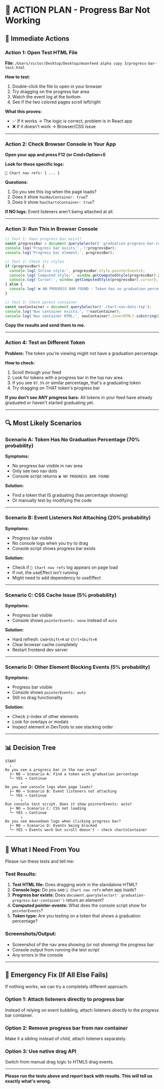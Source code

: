 # 🚨 ACTION PLAN - Progress Bar Not Working

## 🎯 Immediate Actions

### Action 1: Open Test HTML File
**File:** `/Users/victor/Desktop/Desktop/moonfeed alpha copy 3/progress-bar-test.html`

**How to test:**
1. Double-click the file to open in your browser
2. Try dragging on the progress bar area
3. Watch the event log at the bottom
4. See if the two colored pages scroll left/right

**What this proves:**
- ✅ If it works → The logic is correct, problem is in React app
- ❌ If it doesn't work → Browser/CSS issue

---

### Action 2: Check Browser Console in Your App
**Open your app and press F12 (or Cmd+Option+I)**

**Look for these specific logs:**
```
🔧 Chart nav refs: { ... }
```

**Questions:**
1. Do you see this log when the page loads?
2. Does it show `hasNavContainer: true`?
3. Does it show `hasChartsContainer: true`?

**If NO logs:** Event listeners aren't being attached at all.

---

### Action 3: Run This in Browser Console
```javascript
// Test 1: Does progress bar exist?
const progressBar = document.querySelector('.graduation-progress-bar-container');
console.log('Progress bar exists:', !!progressBar);
console.log('Progress bar element:', progressBar);

// Test 2: Check its styles
if (progressBar) {
  console.log('Inline style:', progressBar.style.pointerEvents);
  console.log('Computed style:', window.getComputedStyle(progressBar).pointerEvents);
  console.log('Cursor:', window.getComputedStyle(progressBar).cursor);
} else {
  console.log('❌ NO PROGRESS BAR FOUND - Token has no graduation percentage!');
}

// Test 3: Check parent container
const navContainer = document.querySelector('.chart-nav-dots-top');
console.log('Nav container exists:', !!navContainer);
console.log('Nav container HTML:', navContainer?.innerHTML?.substring(0, 200));
```

**Copy the results and send them to me.**

---

### Action 4: Test on Different Token
**Problem:** The token you're viewing might not have a graduation percentage.

**How to check:**
1. Scroll through your feed
2. Look for tokens with a progress bar in the top nav area
3. If you see `97.5%` or similar percentage, that's a graduating token
4. Try dragging on THAT token's progress bar

**If you don't see ANY progress bars:** All tokens in your feed have already graduated or haven't started graduating yet.

---

## 🔍 Most Likely Scenarios

### Scenario A: Token Has No Graduation Percentage (70% probability)
**Symptoms:**
- No progress bar visible in nav area
- Only see two nav dots
- Console script returns `❌ NO PROGRESS BAR FOUND`

**Solution:**
- Find a token that IS graduating (has percentage showing)
- Or manually test by modifying the code

---

### Scenario B: Event Listeners Not Attaching (20% probability)
**Symptoms:**
- Progress bar visible
- No console logs when you try to drag
- Console script shows progress bar exists

**Solution:**
- Check if `🔧 Chart nav refs` log appears on page load
- If not, the useEffect isn't running
- Might need to add dependency to useEffect

---

### Scenario C: CSS Cache Issue (5% probability)
**Symptoms:**
- Progress bar visible
- Console shows `pointerEvents: none` instead of `auto`

**Solution:**
- Hard refresh: `Cmd+Shift+R` or `Ctrl+Shift+R`
- Clear browser cache completely
- Restart frontend dev server

---

### Scenario D: Other Element Blocking Events (5% probability)
**Symptoms:**
- Progress bar visible
- Console shows `pointerEvents: auto`
- Still no drag functionality

**Solution:**
- Check z-index of other elements
- Look for overlays or modals
- Inspect element in DevTools to see stacking order

---

## 📊 Decision Tree

```
START
  ↓
Do you see a progress bar in the nav area?
  ├─ NO → Scenario A: Find a token with graduation percentage
  └─ YES → Continue
       ↓
Do you see console logs when page loads?
  ├─ NO → Scenario B: Event listeners not attaching
  └─ YES → Continue
       ↓
Run console test script. Does it show pointerEvents: auto?
  ├─ NO → Scenario C: CSS not loading
  └─ YES → Continue
       ↓
Do you see mousedown logs when clicking progress bar?
  ├─ NO → Scenario D: Events being blocked
  └─ YES → Events work but scroll doesn't - check chartsContainer
```

---

## 🎯 What I Need From You

Please run these tests and tell me:

### Test Results:
1. **Test HTML file:** Does dragging work in the standalone HTML?
2. **Console logs:** Do you see `🔧 Chart nav refs` when app loads?
3. **Progress bar exists:** Does `document.querySelector('.graduation-progress-bar-container')` return an element?
4. **Computed pointer-events:** What does the console script show for `pointerEvents`?
5. **Token type:** Are you testing on a token that shows a graduation percentage?

### Screenshots/Output:
- Screenshot of the nav area showing (or not showing) the progress bar
- Console output from running the test script
- Any errors in the console

---

## 🔧 Emergency Fix (If All Else Fails)

If nothing works, we can try a completely different approach:

### Option 1: Attach listeners directly to progress bar
Instead of relying on event bubbling, attach listeners directly to the progress bar container.

### Option 2: Remove progress bar from nav container
Make it a sibling instead of child, attach listeners separately.

### Option 3: Use native drag API
Switch from manual drag logic to HTML5 drag events.

---

**Please run the tests above and report back with results. This will tell us exactly what's wrong.**
